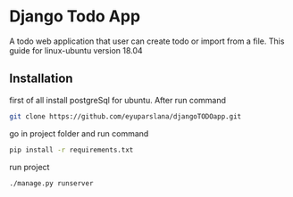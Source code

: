 # Django Todo App

A todo web application that user can create todo or import from a file.
This guide for linux-ubuntu version 18.04

## Installation

first of all install postgreSql for ubuntu. After run command

```bash
git clone https://github.com/eyuparslana/djangoTODOapp.git
```

go in project folder and run command

```bash
pip install -r requirements.txt
```

run project

```bash
./manage.py runserver
```